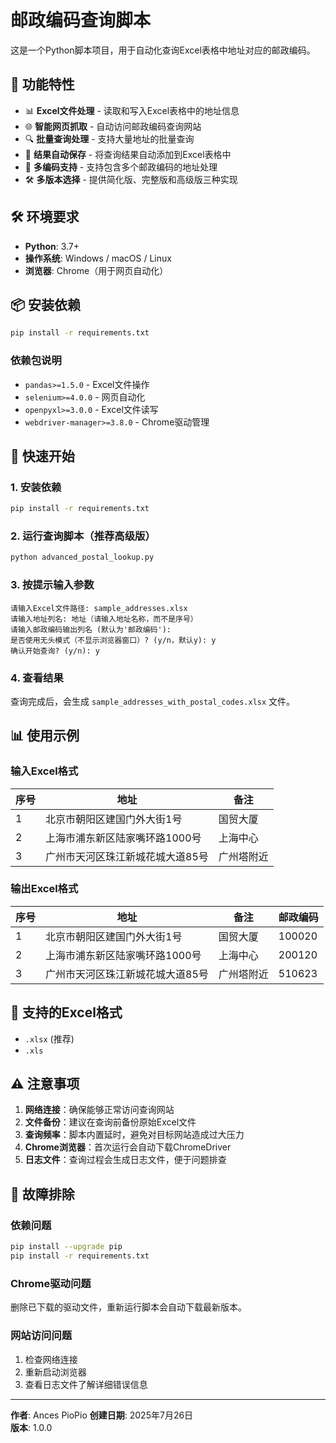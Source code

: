 # 邮政编码查询脚本

这是一个Python脚本项目，用于自动化查询Excel表格中地址对应的邮政编码。

## 🚀 功能特性

- 📊 **Excel文件处理** - 读取和写入Excel表格中的地址信息
- 🌐 **智能网页抓取** - 自动访问邮政编码查询网站
- 🔍 **批量查询处理** - 支持大量地址的批量查询
- 📝 **结果自动保存** - 将查询结果自动添加到Excel表格中
- 🚀 **多编码支持** - 支持包含多个邮政编码的地址处理
- 🛠️ **多版本选择** - 提供简化版、完整版和高级版三种实现

## 🛠️ 环境要求

- **Python**: 3.7+
- **操作系统**: Windows / macOS / Linux
- **浏览器**: Chrome（用于网页自动化）

## 📦 安装依赖

```bash
pip install -r requirements.txt
```

### 依赖包说明

- `pandas>=1.5.0` - Excel文件操作
- `selenium>=4.0.0` - 网页自动化
- `openpyxl>=3.0.0` - Excel文件读写
- `webdriver-manager>=3.8.0` - Chrome驱动管理

## 🎯 快速开始

### 1. 安装依赖

```bash
pip install -r requirements.txt
```

### 2. 运行查询脚本（推荐高级版）

```bash
python advanced_postal_lookup.py
```

### 3. 按提示输入参数

```
请输入Excel文件路径: sample_addresses.xlsx
请输入地址列名: 地址（请输入地址名称，而不是序号）
请输入邮政编码输出列名 (默认为'邮政编码'): 
是否使用无头模式（不显示浏览器窗口）? (y/n，默认y): y
确认开始查询? (y/n): y
```

### 4. 查看结果

查询完成后，会生成 `sample_addresses_with_postal_codes.xlsx` 文件。

## 📊 使用示例

### 输入Excel格式

| 序号 | 地址 | 备注 |
|------|------|------|
| 1 | 北京市朝阳区建国门外大街1号 | 国贸大厦 |
| 2 | 上海市浦东新区陆家嘴环路1000号 | 上海中心 |
| 3 | 广州市天河区珠江新城花城大道85号 | 广州塔附近 |

### 输出Excel格式

| 序号 | 地址 | 备注 | 邮政编码 |
|------|------|------|----------|
| 1 | 北京市朝阳区建国门外大街1号 | 国贸大厦 | 100020 |
| 2 | 上海市浦东新区陆家嘴环路1000号 | 上海中心 | 200120 |
| 3 | 广州市天河区珠江新城花城大道85号 | 广州塔附近 | 510623 |

## 📝 支持的Excel格式

- `.xlsx` (推荐)
- `.xls`

## ⚠️ 注意事项

1. **网络连接**：确保能够正常访问查询网站
2. **文件备份**：建议在查询前备份原始Excel文件
3. **查询频率**：脚本内置延时，避免对目标网站造成过大压力
4. **Chrome浏览器**：首次运行会自动下载ChromeDriver
5. **日志文件**：查询过程会生成日志文件，便于问题排查

## 🔧 故障排除

### 依赖问题
```bash
pip install --upgrade pip
pip install -r requirements.txt
```

### Chrome驱动问题
删除已下载的驱动文件，重新运行脚本会自动下载最新版本。

### 网站访问问题
1. 检查网络连接
2. 重新启动浏览器
3. 查看日志文件了解详细错误信息

---

**作者**: Ances PioPio
**创建日期**: 2025年7月26日  
**版本**: 1.0.0

